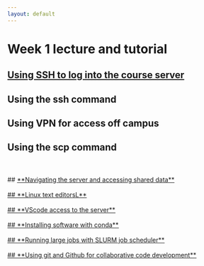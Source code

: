 ```yaml
---
layout: default
---
```

# Week 1 lecture and tutorial

## <ins>**Using SSH to log into the course server**<ins>

## Using the ssh command

## Using VPN for access off campus

## Using the scp command


<br />
<br />
## <ins>**Navigating the server and accessing shared data**<ins>

<br />
<br />
## <ins>**Linux text editorsL**<ins>

<br />
<br />
## <ins>**VScode access to the server**<ins>

<br />
<br />
## <ins>**Installing software with conda**<ins>

<br />
<br />
## <ins>**Running large jobs with SLURM job scheduler**<ins>

<br />
<br />
## <ins>**Using git and Github for collaborative code development**<ins>





